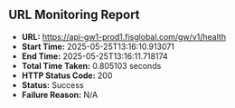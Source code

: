 ## URL Monitoring Report

- **URL:** https://api-gw1-prod1.fisglobal.com/gw/v1/health
- **Start Time:** 2025-05-25T13:16:10.913071
- **End Time:** 2025-05-25T13:16:11.718174
- **Total Time Taken:** 0.805103 seconds
- **HTTP Status Code:** 200
- **Status:** Success
- **Failure Reason:** N/A
